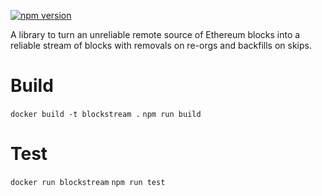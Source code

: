 [![npm version](https://badge.fury.io/js/ethereumjs-blockstream.svg)](https://badge.fury.io/js/ethereumjs-blockstream)

A library to turn an unreliable remote source of Ethereum blocks into a reliable stream of blocks with removals on re-orgs and backfills on skips.

# Build
`docker build -t blockstream .`
`npm run build`

# Test
`docker run blockstream`
`npm run test`
